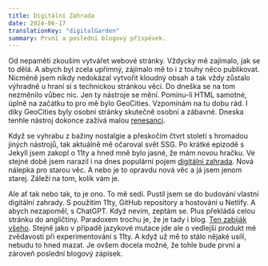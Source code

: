 ```yaml
---
title: Digitální Zahrada
date: 2024-06-17
translationKey: "digitalGarden"
summary: První a poslední blogový příspěvek. 
---
```

Od nepaměti zkouším vytvářet webové stránky. Vždycky mě zajímalo, jak se to dělá. A abych byl zcela upřímný, zájímalo mě to i z touhy něco publikovat. Nicméně jsem nikdy nedokázal vytvořit kloudný obsah a tak vždy zůstalo výhradně u hraní si s technickou stránkou věci. Do dneška se na tom nezměnilo vůbec nic. Jen ty nástroje se mění. Pominu-li HTML samotné, úplně na začátku to pro mě bylo GeoCities. Vzpomínám na tu dobu rád. I díky GeoCities byly osobní stránky skutečně osobní a zábavné. Dneska tenhle nástroj dokonce zažívá malou [renesanci](https://neocities.org).   

Když se vyhrabu z bažiny nostalgie a přeskočím čtvrt století s hromadou jiných nástrojů, tak aktuálně mě očaroval svět SSG. Po krátké epizodě s Jekyll jsem zakopl o 11ty a hned mně bylo jasné, že mám novou hračku. Ve stejné době jsem narazil i na dnes populární pojem [digitální zahrada](https://maggieappleton.com/garden-history). Nová nálepka pro starou věc. A nebo je to opravdu nová věc a já jsem jenom starej. Záleží na tom, kolik vám je. 

Ale ať tak nebo tak, to je ono. To mě sedí. Pustil jsem se do budování vlastní digitální zahrady. S použitím 11ty, GitHub repository a hostování u Netlify. A abych nezapoměl, s ChatGPT. Když nevím, zeptám se. Plus překládá celou stránku do angličtiny. Paradoxem trochu je, že je tady i blog. [Ten zabiják všeho](https://stackingthebricks.com/how-blogs-broke-the-web/). Stejně jako v případě jazykové mutace jde ale o vedlejší produkt mé zvědavosti při experimentování s 11ty. A když už mě to stálo nějaké usílí, nebudu to hned mazat. Je ovšem docela možné, že tohle bude první a zároveň poslední blogový zápisek. 